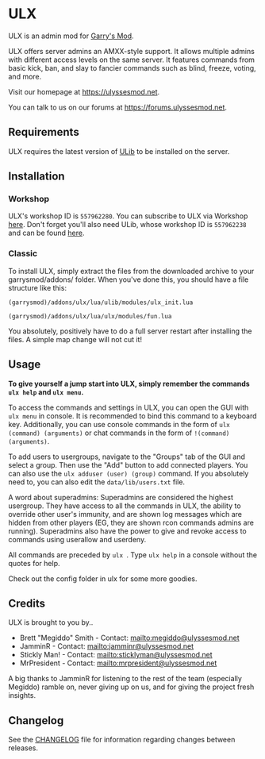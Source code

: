# ULX
ULX is an admin mod for [Garry's Mod](https://gmod.facepunch.com/).

ULX offers server admins an AMXX-style support. It allows multiple admins with different access levels on the same server.
It features commands from basic kick, ban, and slay to fancier commands such as blind, freeze, voting, and more.

Visit our homepage at https://ulyssesmod.net.

You can talk to us on our forums at https://forums.ulyssesmod.net.

## Requirements
ULX requires the latest version of [ULib](https://github.com/TeamUlysses/ulib) to be installed on the server.

## Installation

### Workshop
ULX's workshop ID is `557962280`. You can subscribe to ULX via Workshop [here](https://steamcommunity.com/sharedfiles/filedetails/?id=557962280).
Don't forget you'll also need ULib, whose workshop ID is `557962238` and can be found [here](https://steamcommunity.com/sharedfiles/filedetails/?id=557962238).

### Classic
To install ULX, simply extract the files from the downloaded archive to your garrysmod/addons/ folder.
When you've done this, you should have a file structure like this:

`(garrysmod)/addons/ulx/lua/ulib/modules/ulx_init.lua`

`(garrysmod)/addons/ulx/lua/ulx/modules/fun.lua`

You absolutely, positively have to do a full server restart after installing the files. A simple map change will not cut it!

## Usage
**To give yourself a jump start into ULX, simply remember the commands `ulx help` and `ulx menu`.**

To access the commands and settings in ULX, you can open the GUI with `ulx menu` in console. It is recommended to bind this command to a keyboard key. Additionally, you can use console commands in the form of `ulx (command) (arguments)` or chat commands in the form of `!(command) (arguments)`.

To add users to usergroups, navigate to the "Groups" tab of the GUI and select a group. Then use the "Add" button to add connected players. You can also use the `ulx adduser (user) (group)` command. If you absolutely need to, you can also edit the `data/lib/users.txt` file.

A word about superadmins: Superadmins are considered the highest usergroup. They have access to all the commands in ULX, the ability to override other user's immunity, and are shown log messages which are hidden from other players (EG, they are shown rcon commands admins are running). Superadmins also have the power to give and revoke access to commands using userallow and userdeny.

All commands are preceded by `ulx `. Type `ulx help` in a console without the quotes for help.

Check out the config folder in ulx for some more goodies.

## Credits
ULX is brought to you by..

* Brett "Megiddo" Smith - Contact: <mailto:megiddo@ulyssesmod.net>
* JamminR - Contact: <mailto:jamminr@ulyssesmod.net>
* Stickly Man! - Contact: <mailto:sticklyman@ulyssesmod.net>
* MrPresident - Contact: <mailto:mrpresident@ulyssesmod.net>

A big thanks to JamminR for listening to the rest of the team (especially Megiddo) ramble on, never giving up on us, and for giving the project fresh insights.

## Changelog
See the [CHANGELOG](CHANGELOG.md) file for information regarding changes between releases.
